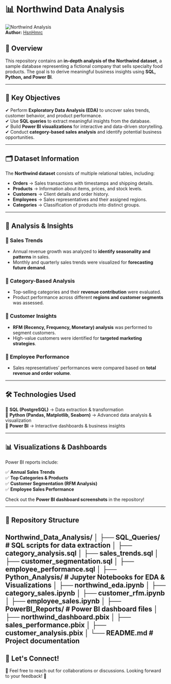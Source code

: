 # 📊 Northwind Data Analysis  

![Northwind Analysis](https://img.shields.io/badge/SQL-PowerBI-blue?style=flat-square)  
**Author:** [HsnHmrc](https://github.com/HsnHmrc)  

## 📌 Overview  
This repository contains an **in-depth analysis of the Northwind dataset**, a sample database representing a fictional company that sells specialty food products. The goal is to derive meaningful business insights using **SQL, Python, and Power BI**.  

---

## 🚀 Key Objectives  
✔ Perform **Exploratory Data Analysis (EDA)** to uncover sales trends, customer behavior, and product performance.  
✔ Use **SQL queries** to extract meaningful insights from the database.  
✔ Build **Power BI visualizations** for interactive and data-driven storytelling.  
✔ Conduct **category-based sales analysis** and identify potential business opportunities.  

---

## 🗂 Dataset Information  
The **Northwind dataset** consists of multiple relational tables, including:  

- **Orders** → Sales transactions with timestamps and shipping details.  
- **Products** → Information about items, prices, and stock levels.  
- **Customers** → Client details and order history.  
- **Employees** → Sales representatives and their assigned regions.  
- **Categories** → Classification of products into distinct groups.  

---

## 🔎 Analysis & Insights  

### 📌 Sales Trends  
- Annual revenue growth was analyzed to **identify seasonality and patterns** in sales.  
- Monthly and quarterly sales trends were visualized for **forecasting future demand**.  

### 📌 Category-Based Analysis  
- Top-selling categories and their **revenue contribution** were evaluated.  
- Product performance across different **regions and customer segments** was assessed.  

### 📌 Customer Insights  
- **RFM (Recency, Frequency, Monetary) analysis** was performed to segment customers.  
- High-value customers were identified for **targeted marketing strategies**.  

### 📌 Employee Performance  
- Sales representatives’ performances were compared based on **total revenue and order volume**.  

---

## 🛠 Technologies Used  

🔹 **SQL (PostgreSQL)** → Data extraction & transformation  
🔹 **Python (Pandas, Matplotlib, Seaborn)** → Advanced data analysis & visualization  
🔹 **Power BI** → Interactive dashboards & business insights  

---

## 📊 Visualizations & Dashboards  
Power BI reports include:  

✅ **Annual Sales Trends**  
✅ **Top Categories & Products**  
✅ **Customer Segmentation (RFM Analysis)**  
✅ **Employee Sales Performance**  

Check out the **Power BI dashboard screenshots** in the repository!  

---

## 📂 Repository Structure 
Northwind_Data_Analysis/
│
├── SQL_Queries/ # SQL scripts for data extraction
│ ├── category_analysis.sql
│ ├── sales_trends.sql
│ ├── customer_segmentation.sql
│ ├── employee_performance.sql
│
├── Python_Analysis/ # Jupyter Notebooks for EDA & Visualizations
│ ├── northwind_eda.ipynb
│ ├── category_sales.ipynb
│ ├── customer_rfm.ipynb
│ ├── employee_sales.ipynb
│
├── PowerBI_Reports/ # Power BI dashboard files
│ ├── northwind_dashboard.pbix
│ ├── sales_performance.pbix
│ ├── customer_analysis.pbix
│
└── README.md # Project documentation
---

## 📢 Let's Connect!  
📧 Feel free to reach out for collaborations or discussions. Looking forward to your feedback! 🚀  
